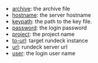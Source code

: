 * [archive](options/archive/index.html): the archive file
* [hostname](options/hostname/index.html): the server hostname
* [keypath](options/keypath/index.html): the path to the key file.
* [password](options/password/index.html): the login password
* [project](options/project/index.html): the project name
* [to-url](options/to-url/index.html): target rundeck instance
* [url](options/url/index.html): rundeck server url
* [user](options/user/index.html): the login user name

